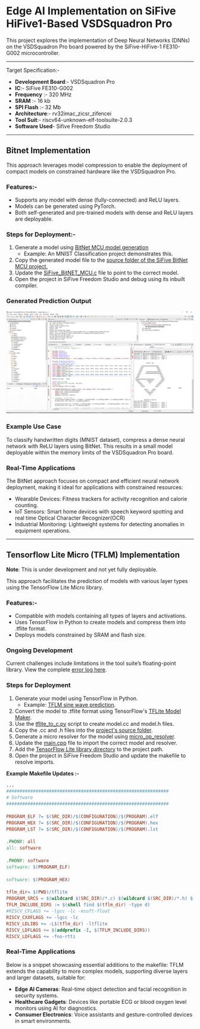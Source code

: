 # Edge AI Implementation on SiFive HiFive1-Based VSDSquadron Pro
This project explores the implementation of Deep Neural Networks (DNNs) 
on the VSDSquadron Pro board powered by the 
SiFive-HiFive-1 FE310-G002 microcontroller. 

<hr>

Target Specification:- 
- **Development Board**:- VSDSquadron Pro
- **IC**:- SiFive FE310-G002 
- **Frequency** :- 320 MHz
- **SRAM** :- 16 kb
- **SPI Flash** :- 32 Mb
- **Architecture**:- rv32imac_zicsr_zifencei
- **Tool Suit**:- riscv64-unknown-elf-toolsuite-2.0.3
- **Software Used**- Sifive Freedom Studio

<hr>

## Bitnet Implementation
This approach leverages model compression to enable the deployment of compact models on constrained hardware like the VSDSquadron Pro.


### Features:- 
- Supports any model with dense (fully-connected) and ReLU layers.
- Models can be generated using PyTorch.
- Both self-generated and pre-trained models with dense and ReLU layers are deployable.


### Steps for Deployment:- 
1. Generate a model using [BitNet MCU model generation](sifive_bit_net_implementation\bitnetmcu_model_generation/BitNetMCU/)
    - Example: An MNIST Classification project demonstrates this.
2.	Copy the generated model file to the [source folder of the SiFive BitNet MCU project.](sifive_bit_net_implementation\SiFive_BitNET_MCU\src) 
3.	Update the [SiFive_BitNET_MCU.c](sifive_bit_net_implementation\SiFive_BitNET_MCU\src\SiFive_BitNET_MCU.c) file to point to the correct model.
4.	Open the project in SiFive Freedom Studio and debug using its inbuilt compiler.


### Generated Prediction Output 
![prediction output](./sifive_bit_net_implementation/images/sifive_Bitnet_nist_prediction.PNG)

### Example Use Case
To classify handwritten digits (MNIST dataset), compress a dense neural network with ReLU layers using BitNet. This results in a small model deployable within the memory limits of the VSDSquadron Pro board.

### Real-Time Applications
The BitNet approach focuses on compact and efficient neural network deployment, making it ideal for applications with constrained resources:
- Wearable Devices: Fitness trackers for activity recognition and calorie counting.
- IoT Sensors: Smart home devices with speech keyword spotting and real time Optical Character Recognizer(OCR)
- Industrial Monitoring: Lightweight systems for detecting anomalies in equipment operations.
<hr>

## Tensorflow Lite Micro (TFLM) Implementation
**Note**: This is under development and not yet fully deployable.

This approach facilitates the prediction of models with various layer types using the TensorFlow Lite Micro library.


### Features:- 
- Compatible with models containing all types of layers and activations.
- Uses TensorFlow in Python to create models and compress them into .tflite format.
- Deploys models constrained by SRAM and flash size.


### Ongoing Development
Current challenges include limitations in the tool suite’s floating-point library. View the complete [error log here](./sifive_tensorflow_lite_micro_implementation/error_log.txt).

### Steps for Deployment
1.	Generate your model using TensorFlow in Python.
    - Example: [TFLM sine wave prediction](https://ai.google.dev/edge/litert/libraries/modify).
2.	Convert the model to .tflite format using TensorFlow's [TFLite Model Maker](https://ai.google.dev/edge/litert/libraries/modify).
3.	Use the [tflite_to_c.py](./sifive_tensorflow_lite_micro_implementation/tflite_to_cc.py) script to create model.cc and model.h files. 
4.	Copy the .cc and .h files into the [project's source folder](./sifive_tensorflow_lite_micro_implementation/sifive_hifive1_empty_1/src/).
5.	Generate a micro resolver for the model using [micro_op_resolver](https://github.com/tensorflow/tflite-micro/tree/main/tensorflow/lite/micro/tools/gen_micro_mutable_op_resolver).
6. Update the [main.cpp](./sifive_tensorflow_lite_micro_implementation/sifive_hifive1_empty_1/src/main.cpp) file to import the correct model and resolver.
7. Add the  [TensorFlow Lite library directory](./sifive_tensorflow_lite_micro_implementation/sifive_hifive1_empty_1/tflite/) to the project path.
8.	Open the project in SiFive Freedom Studio and update the makefile to resolve imports.

**Example Makefile Updates :-**

```Makefile
...
#############################################################
# Software
#############################################################

PROGRAM_ELF ?= $(SRC_DIR)/$(CONFIGURATION)/$(PROGRAM).elf
PROGRAM_HEX ?= $(SRC_DIR)/$(CONFIGURATION)/$(PROGRAM).hex
PROGRAM_LST ?= $(SRC_DIR)/$(CONFIGURATION)/$(PROGRAM).lst

.PHONY: all
all: software

.PHONY: software
software: $(PROGRAM_ELF)

software: $(PROGRAM_HEX)

tflm_dir= $(PWD)/tflite
PROGRAM_SRCS = $(wildcard $(SRC_DIR)/*.c) $(wildcard $(SRC_DIR)/*.h) $(wildcard $(SRC_DIR)/*.hpp) $(wildcard $(SRC_DIR)/*.S)$(wildcard $(SRC_DIR)/*.cpp)$(wildcard $(SRC_DIR)/*.cc)
TFLM_INCLUDE_DIRS := $(shell find $(tflm_dir) -type d)
#RISCV_CFLAGS += -lgcc -lc -msoft-float
RISCV_CXXFLAGS += -lgcc -lc 
RISCV_LDLIBS += -L$(tflm_dir) -ltflite 
RISCV_LDFLAGS += $(addprefix -I, $(TFLM_INCLUDE_DIRS))
RISCV_LDFLAGS += -fno-rtti 

```

### Real-Time Applications
Below is a snippet showcasing essential additions to the makefile:
TFLM extends the capability to more complex models, supporting diverse layers and larger datasets, suitable for:
- **Edge AI Cameras**: Real-time object detection and facial recognition in security systems.
- **Healthcare Gadgets**: Devices like portable ECG or blood oxygen level monitors using AI for diagnostics.
- **Consumer Electronics**: Voice assistants and gesture-controlled devices in smart environments.
